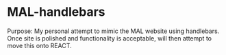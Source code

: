 # MAL-handlebars

Purpose: My personal attempt to mimic the MAL website using handlebars. Once site is polished and functionality is acceptable, will then attempt to move this onto REACT.